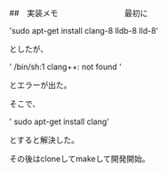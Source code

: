 ##　実装メモ
　　　　　　　　
最初に

'sudo apt-get install clang-8 lldb-8 lld-8'

としたが、

' /bin/sh:1 clang++: not found '

とエラーが出た。

そこで、

' sudo apt-get install clang'

とすると解決した。

その後はcloneしてmakeして開発開始。
